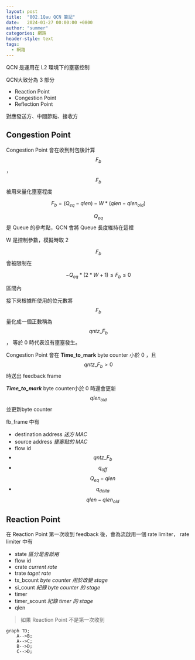 ```yaml
---
layout: post
title:  "802.1Qau QCN 筆記"
date:   2024-01-27 00:00:00 +0800
author: "summer"
categories: 網路
header-style: text
tags:
  - 網路
---
```


QCN 是運用在 L2 環境下的壅塞控制

QCN大致分為 3 部分

* Reaction Point
* Congestion Point
* Reflection Point

對應發送方、中間節點、接收方

## Congestion Point

Congestion Point 會在收到封包後計算 $$F_b$$，$$F_b$$ 被用來量化壅塞程度

$$F_b = (Q_{eq} - q{len}) - W * (q{len} - q{len}_{old})$$

$$Q_{eq}$$ 是 Queue 的參考點，QCN 會將 Queue 長度維持在這裡

W 是控制參數，模擬時取 2

$$F_b$$ 會被限制在

$$ -Q_{eq}*(2*W+1) \le F_b \le 0$$

區間內

接下來根據所使用的位元數將 $$F_b$$ 量化成一個正數稱為 $$qntz\_F_b$$，
等於 0 時代表沒有壅塞發生。

Congestion Point 會在 **Time_to_mark** byte counter 小於 0 ，且 $$qntz\_F_b > 0$$ 時送出 feedback frame

***Time_to_mark*** byte counter小於 0 時還會更新 $$q{len}_{old}$$ 並更新byte counter

fb_frame 中有

* destination address *送方 MAC*
* source address *壅塞點的 MAC*
* flow id
* $$qntz\_F_b$$
* $$q_{off}$$ *$$Q_{eq} - q{len}$$*
* $$q_{delta}$$ *$$q{len} - q{len}_{old}$$*

## Reaction Point

在 Reaction Point 第一次收到 feedback 後，會為流啟用一個 rate limiter，
rate limiter 中有

* state *區分是否啟用*
* flow id
* crate *current rate*
* trate *taget rate*
* tx_bcount *byte counter 用於改變 stage*
* si_count *紀錄 byte counter 的 stage*
* timer
* timer_scount *紀錄 timer 的 stage*
* qlen

> 如果 Reaction Point 不是第一次收到

```mermaid
graph TD;
    A-->B;
    A-->C;
    B-->D;
    C-->D;
```
